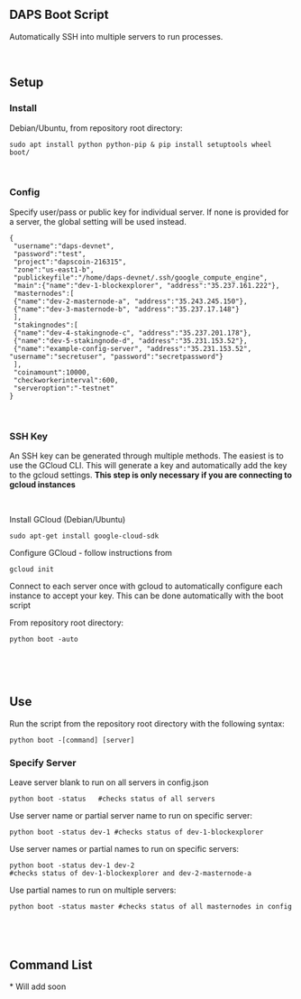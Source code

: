 DAPS Boot Script
----------------

Automatically SSH into multiple servers to run processes.

 

Setup
-----

### Install

Debian/Ubuntu, from repository root directory:

~~~~~~~~~~~~~~~~~~~~~~~~~~~~~~~~~~~~~~~~~~~~~~~~~~~~~~~~~~~~~~~~~~~~~~~~~~~~~~~~
sudo apt install python python-pip & pip install setuptools wheel boot/
~~~~~~~~~~~~~~~~~~~~~~~~~~~~~~~~~~~~~~~~~~~~~~~~~~~~~~~~~~~~~~~~~~~~~~~~~~~~~~~~

 

### Config

Specify user/pass or public key for individual server. If none is provided for a
server, the global setting will be used instead.

~~~~~~~~~~~~~~~~~~~~~~~~~~~~~~~~~~~~~~~~~~~~~~~~~~~~~~~~~~~~~~~~~~~~~~~~~~~~~~~~
{
 "username":"daps-devnet",
 "password":"test",
 "project":"dapscoin-216315",
 "zone":"us-east1-b",
 "publickeyfile":"/home/daps-devnet/.ssh/google_compute_engine",
 "main":{"name":"dev-1-blockexplorer", "address":"35.237.161.222"},
 "masternodes":[
 {"name":"dev-2-masternode-a", "address":"35.243.245.150"},
 {"name":"dev-3-masternode-b", "address":"35.237.17.148"}
 ],
 "stakingnodes":[
 {"name":"dev-4-stakingnode-c", "address":"35.237.201.178"},
 {"name":"dev-5-stakingnode-d", "address":"35.231.153.52"},
 {"name":"example-config-server", "address":"35.231.153.52", "username":"secretuser", "password":"secretpassword"}
 ],
 "coinamount":10000,
 "checkworkerinterval":600,
 "serveroption":"-testnet"
}
~~~~~~~~~~~~~~~~~~~~~~~~~~~~~~~~~~~~~~~~~~~~~~~~~~~~~~~~~~~~~~~~~~~~~~~~~~~~~~~~

 

### SSH Key

An SSH key can be generated through multiple methods. The easiest is to use the
GCloud CLI. This will generate a key and automatically add the key to the gcloud
settings. **This step is only necessary if you are connecting to gcloud
instances**

 

Install GCloud (Debian/Ubuntu)

~~~~~~~~~~~~~~~~~~~~~~~~~~~~~~~~~~~~~~~~~~~~~~~~~~~~~~~~~~~~~~~~~~~~~~~~~~~~~~~~
sudo apt-get install google-cloud-sdk 
~~~~~~~~~~~~~~~~~~~~~~~~~~~~~~~~~~~~~~~~~~~~~~~~~~~~~~~~~~~~~~~~~~~~~~~~~~~~~~~~

Configure GCloud - follow instructions from

~~~~~~~~~~~~~~~~~~~~~~~~~~~~~~~~~~~~~~~~~~~~~~~~~~~~~~~~~~~~~~~~~~~~~~~~~~~~~~~~
gcloud init
~~~~~~~~~~~~~~~~~~~~~~~~~~~~~~~~~~~~~~~~~~~~~~~~~~~~~~~~~~~~~~~~~~~~~~~~~~~~~~~~

Connect to each server once with gcloud to automatically configure each instance
to accept your key. This can be done automatically with the boot script

From repository root directory:

~~~~~~~~~~~~~~~~~~~~~~~~~~~~~~~~~~~~~~~~~~~~~~~~~~~~~~~~~~~~~~~~~~~~~~~~~~~~~~~~
python boot -auto
~~~~~~~~~~~~~~~~~~~~~~~~~~~~~~~~~~~~~~~~~~~~~~~~~~~~~~~~~~~~~~~~~~~~~~~~~~~~~~~~

 

 

Use
---

Run the script from the repository root directory with the following syntax:

~~~~~~~~~~~~~~~~~~~~~~~~~~~~~~~~~~~~~~~~~~~~~~~~~~~~~~~~~~~~~~~~~~~~~~~~~~~~~~~~
python boot -[command] [server]
~~~~~~~~~~~~~~~~~~~~~~~~~~~~~~~~~~~~~~~~~~~~~~~~~~~~~~~~~~~~~~~~~~~~~~~~~~~~~~~~

### Specify Server

Leave server blank to run on all servers in config.json

~~~~~~~~~~~~~~~~~~~~~~~~~~~~~~~~~~~~~~~~~~~~~~~~~~~~~~~~~~~~~~~~~~~~~~~~~~~~~~~~
python boot -status   #checks status of all servers
~~~~~~~~~~~~~~~~~~~~~~~~~~~~~~~~~~~~~~~~~~~~~~~~~~~~~~~~~~~~~~~~~~~~~~~~~~~~~~~~

Use server name or partial server name to run on specific server:

~~~~~~~~~~~~~~~~~~~~~~~~~~~~~~~~~~~~~~~~~~~~~~~~~~~~~~~~~~~~~~~~~~~~~~~~~~~~~~~~
python boot -status dev-1 #checks status of dev-1-blockexplorer
~~~~~~~~~~~~~~~~~~~~~~~~~~~~~~~~~~~~~~~~~~~~~~~~~~~~~~~~~~~~~~~~~~~~~~~~~~~~~~~~

Use server names or partial names to run on specific servers:

~~~~~~~~~~~~~~~~~~~~~~~~~~~~~~~~~~~~~~~~~~~~~~~~~~~~~~~~~~~~~~~~~~~~~~~~~~~~~~~~
python boot -status dev-1 dev-2 
#checks status of dev-1-blockexplorer and dev-2-masternode-a
~~~~~~~~~~~~~~~~~~~~~~~~~~~~~~~~~~~~~~~~~~~~~~~~~~~~~~~~~~~~~~~~~~~~~~~~~~~~~~~~

Use partial names to run on multiple servers:

~~~~~~~~~~~~~~~~~~~~~~~~~~~~~~~~~~~~~~~~~~~~~~~~~~~~~~~~~~~~~~~~~~~~~~~~~~~~~~~~
python boot -status master #checks status of all masternodes in config
~~~~~~~~~~~~~~~~~~~~~~~~~~~~~~~~~~~~~~~~~~~~~~~~~~~~~~~~~~~~~~~~~~~~~~~~~~~~~~~~

 
-

Command List
------------

\* Will add soon

